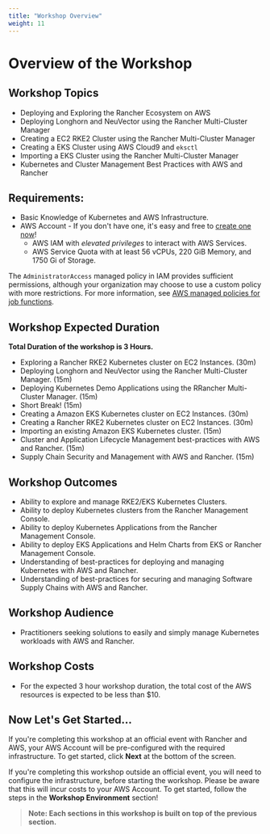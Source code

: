 ```yaml
---
title: "Workshop Overview"
weight: 11
---
```


# Overview of the Workshop

## Workshop Topics
* Deploying and Exploring the Rancher Ecosystem on AWS
* Deploying Longhorn and NeuVector using the Rancher Multi-Cluster Manager
* Creating a EC2 RKE2 Cluster using the Rancher Multi-Cluster Manager
* Creating a EKS Cluster using AWS Cloud9 and `eksctl`
* Importing a EKS Cluster using the Rancher Multi-Cluster Manager
* Kubernetes and Cluster Management Best Practices with AWS and Rancher

## Requirements:
* Basic Knowledge of Kubernetes and AWS Infrastructure.
* AWS Account - If you don't have one, it's easy and free to [create one now](https://aws.amazon.com/)!
  * AWS IAM with *elevated privileges* to interact with AWS Services.
  * AWS Service Quota with at least 56 vCPUs, 220 GiB Memory, and 1750 Gi of Storage.

The `AdministratorAccess` managed policy in IAM provides sufficient permissions, although your organization may choose to use a custom policy with more restrictions. For more information, see [AWS managed policies for job functions](https://docs.aws.amazon.com/IAM/latest/UserGuide/access_policies_job-functions.html).

## Workshop Expected Duration
**Total Duration of the workshop is 3 Hours.**
  * Exploring a Rancher RKE2 Kubernetes cluster on EC2 Instances. (30m)
  * Deploying Longhorn and NeuVector using the Rancher Multi-Cluster Manager. (15m)
  * Deploying Kubernetes Demo Applications using the RRancher Multi-Cluster Manager. (15m)
  * Short Break! (15m)
  * Creating a Amazon EKS Kubernetes cluster on EC2 Instances. (30m)
  * Creating a Rancher RKE2 Kubernetes cluster on EC2 Instances. (30m)
  * Importing an existing Amazon EKS Kubernetes cluster. (15m)
  * Cluster and Application Lifecycle Management best-practices with AWS and Rancher. (15m)
  * Supply Chain Security and Management with AWS and Rancher. (15m)

## Workshop Outcomes
* Ability to explore and manage RKE2/EKS Kubernetes Clusters.
* Ability to deploy Kubernetes clusters from the Rancher Management Console.
* Ability to deploy Kubernetes Applications from the Rancher Management Console.
* Ability to deploy EKS Applications and Helm Charts from EKS or Rancher Management Console.
* Understanding of best-practices for deploying and managing Kubernetes with AWS and Rancher.
* Understanding of best-practices for securing and managing Software Supply Chains with AWS and Rancher.

## Workshop Audience
* Practitioners seeking solutions to easily and simply manage Kubernetes workloads with AWS and Rancher.

## Workshop Costs
* For the expected 3 hour workshop duration, the total cost of the AWS resources is expected to be less than $10. 

## Now Let's Get Started...

If you're completing this workshop at an official event with Rancher and AWS, your AWS Account will be pre-configured with the required infrastructure. To get started, click **Next** at the bottom of the screen.

If you're completing this workshop outside an official event, you will need to configure the infrastructure, before starting the workshop. Please be aware that this will incur costs to your AWS Account. To get started, follow the steps in the **Workshop Environment** section!

>**Note: Each sections in this workshop is built on top of the previous section.**